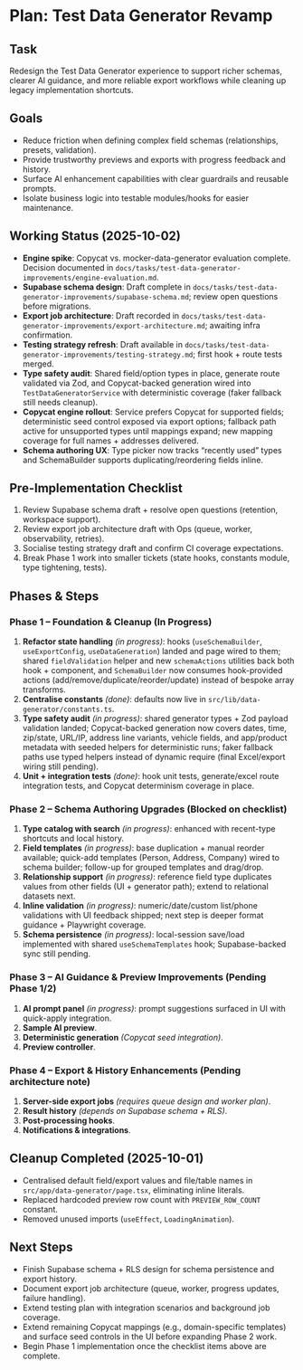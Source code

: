 # Plan: Test Data Generator Revamp

## Task
Redesign the Test Data Generator experience to support richer schemas, clearer AI guidance, and more reliable export workflows while cleaning up legacy implementation shortcuts.

## Goals
- Reduce friction when defining complex field schemas (relationships, presets, validation).
- Provide trustworthy previews and exports with progress feedback and history.
- Surface AI enhancement capabilities with clear guardrails and reusable prompts.
- Isolate business logic into testable modules/hooks for easier maintenance.

## Working Status (2025-10-02)
- **Engine spike**: Copycat vs. mocker-data-generator evaluation complete. Decision documented in `docs/tasks/test-data-generator-improvements/engine-evaluation.md`.
- **Supabase schema design**: Draft complete in `docs/tasks/test-data-generator-improvements/supabase-schema.md`; review open questions before migrations.
- **Export job architecture**: Draft recorded in `docs/tasks/test-data-generator-improvements/export-architecture.md`; awaiting infra confirmation.
- **Testing strategy refresh**: Draft available in `docs/tasks/test-data-generator-improvements/testing-strategy.md`; first hook + route tests merged.
- **Type safety audit**: Shared field/option types in place, generate route validated via Zod, and Copycat-backed generation wired into `TestDataGeneratorService` with deterministic coverage (faker fallback still needs cleanup).
- **Copycat engine rollout**: Service prefers Copycat for supported fields; deterministic seed control exposed via export options; fallback path active for unsupported types until mappings expand; new mapping coverage for full names + addresses delivered.
- **Schema authoring UX**: Type picker now tracks “recently used” types and SchemaBuilder supports duplicating/reordering fields inline.

## Pre-Implementation Checklist
1. Review Supabase schema draft + resolve open questions (retention, workspace support).
2. Review export job architecture draft with Ops (queue, worker, observability, retries).
3. Socialise testing strategy draft and confirm CI coverage expectations.
4. Break Phase 1 work into smaller tickets (state hooks, constants module, type tightening, tests).

## Phases & Steps

### Phase 1 – Foundation & Cleanup (In Progress)
1. **Refactor state handling** *(in progress)*: hooks (`useSchemaBuilder`, `useExportConfig`, `useDataGeneration`) landed and page wired to them; shared `fieldValidation` helper and new `schemaActions` utilities back both hook + component, and `SchemaBuilder` now consumes hook-provided actions (add/remove/duplicate/reorder/update) instead of bespoke array transforms.
2. **Centralise constants** *(done)*: defaults now live in `src/lib/data-generator/constants.ts`.
3. **Type safety audit** *(in progress)*: shared generator types + Zod payload validation landed; Copycat-backed generation now covers dates, time, zip/state, URL/IP, address line variants, vehicle fields, and app/product metadata with seeded helpers for deterministic runs; faker fallback paths use typed helpers instead of dynamic require (final Excel/export wiring still pending).
4. **Unit + integration tests** *(done)*: hook unit tests, generate/excel route integration tests, and Copycat determinism coverage in place.

### Phase 2 – Schema Authoring Upgrades (Blocked on checklist)
1. **Type catalog with search** *(in progress)*: enhanced with recent-type shortcuts and local history.
2. **Field templates** *(in progress)*: base duplication + manual reorder available; quick-add templates (Person, Address, Company) wired to schema builder; follow-up for grouped templates and drag/drop.
3. **Relationship support** *(in progress)*: reference field type duplicates values from other fields (UI + generator path); extend to relational datasets next.
4. **Inline validation** *(in progress)*: numeric/date/custom list/phone validations with UI feedback shipped; next step is deeper format guidance + Playwright coverage.
5. **Schema persistence** *(in progress)*: local-session save/load implemented with shared `useSchemaTemplates` hook; Supabase-backed sync still pending.

### Phase 3 – AI Guidance & Preview Improvements (Pending Phase 1/2)
1. **AI prompt panel** *(in progress)*: prompt suggestions surfaced in UI with quick-apply integration.
2. **Sample AI preview**.
3. **Deterministic generation** *(Copycat seed integration)*.
4. **Preview controller**.

### Phase 4 – Export & History Enhancements (Pending architecture note)
1. **Server-side export jobs** *(requires queue design and worker plan)*.
2. **Result history** *(depends on Supabase schema + RLS)*.
3. **Post-processing hooks**.
4. **Notifications & integrations**.

## Cleanup Completed (2025-10-01)
- Centralised default field/export values and file/table names in `src/app/data-generator/page.tsx`, eliminating inline literals.
- Replaced hardcoded preview row count with `PREVIEW_ROW_COUNT` constant.
- Removed unused imports (`useEffect`, `LoadingAnimation`).

## Next Steps
- Finish Supabase schema + RLS design for schema persistence and export history.
- Document export job architecture (queue, worker, progress updates, failure handling).
- Extend testing plan with integration scenarios and background job coverage.
- Extend remaining Copycat mappings (e.g., domain-specific templates) and surface seed controls in the UI before expanding Phase 2 work.
- Begin Phase 1 implementation once the checklist items above are complete.
